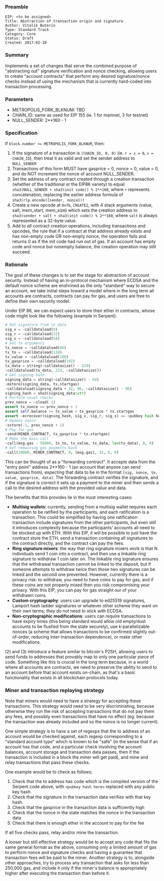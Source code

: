 ### Preamble

    EIP: <to be assigned>
    Title: Abstraction of transaction origin and signature
    Author: Vitalik Buterin
    Type: Standard Track
    Category: Core
    Status: Draft
    Created: 2017-02-10
    
### Summary

Implements a set of changes that serve the combined purpose of "abstracting out" signature verification and nonce checking, allowing users to create "account contracts" that perform any desired signature/nonce checks instead of using the mechanism that is currently hard-coded into transaction processing.

### Parameters

* METROPOLIS_FORK_BLKNUM: TBD
* CHAIN_ID: same as used for EIP 155 (ie. 1 for mainnet, 3 for testnet)
* NULL_SENDER: 2**160 - 1

### Specification

If `block.number >= METROPOLIS_FORK_BLKNUM`, then:
1. If the signature of a transaction is `(CHAIN_ID, 0, 0)` (ie. `r = s = 0`, `v = CHAIN_ID`), then treat it as valid and set the sender address to `NULL_SENDER`
2. Transactions of this form MUST have gasprice = 0, nonce = 0, value = 0, and do NOT increment the nonce of account NULL_SENDER.
3. Set the address of any contract created through a creation transaction (whether of the traditional or the EIP86 variety) to equal `sha3(NULL_SENDER + sha3(init code)) % 2**160`, where `+` represents concatenation, replacing the earlier address formula of `sha3(rlp.encode([sender, nonce]))`
4. Create a new opcode at `0xfb`, `CREATE2`, with 4 stack arguments (value, salt, mem_start, mem_size) which sets the creation address to `sha3(sender + salt + sha3(init code)) % 2**160`, where `salt` is always represented as a 32-byte value.
5. Add to _all_ contract creation operations, including transactions and opcodes, the rule that if a contract at that address already exists and has non-empty code OR non-empty nonce, the operation fails and returns 0 as if the init code had run out of gas. If an account has empty code and nonce but nonempty balance, the creation operation may still succeed.

### Rationale

The goal of these changes is to set the stage for abstraction of account security. Instead of having an in-protocol mechanism where ECDSA and the default nonce scheme are enshrined as the only "standard" way to secure an account, we take initial steps toward a model where in the long term all accounts are contracts, contracts can pay for gas, and users are free to define their own security model.

Under EIP 86, we can expect users to store their ether in contracts, whose code might look like the following (example in Serpent):

```python
# Get signature from tx data
sig_v = ~calldataload(0)
sig_r = ~calldataload(32)
sig_s = ~calldataload(64)
# Get tx arguments
tx_nonce = ~calldataload(96)
tx_to = ~calldataload(128)
tx_value = ~calldataload(160)
tx_gasprice = ~calldataload(192)
tx_data = string(~calldatasize() - 224)
~calldataload(tx_data, 224, ~calldatasize())
# Get signing hash
signing_data = string(~calldatasize() - 64)
~mstore(signing_data, tx.startgas)
~calldataload(signing_data + 32, 96, ~calldatasize() - 96)
signing_hash = sha3(signing_data:str)
# Perform usual checks
prev_nonce = ~sload(-1)
assert tx_nonce == prev_nonce + 1
assert self.balance >= tx_value + tx_gasprice * tx.startgas
assert ~ecrecover(signing_hash, sig_v, sig_r, sig_s) == <pubkey hash here>
# Update nonce
~sstore(-1, prev_nonce + 1)
# Pay for gas
~send(MINER_CONTRACT, tx_gasprice * tx.startgas)
# Make the main call
~call(msg.gas - 50000, tx_to, tx_value, tx_data, len(tx_data), 0, 0)
# Get remaining gas payments back
~call(20000, MINER_CONTRACT, 0, [msg.gas], 32, 0, 0)
```

This can be thought of as a "forwarding contract". It accepts data from the "entry point" address 2**160 - 1 (an account that anyone can send transactions from), expecting that data to be in the format `[sig, nonce, to, value, gasprice, data]`. The forwarding contract verifies the signature, and if the signature is correct it sets up a payment to the miner and then sends a call to the desired address with the provided value and data.

The benefits that this provides lie in the most interesting cases:

- **Multisig wallets**: currently, sending from a multisig wallet requires each operation to be ratified by the participants, and each ratification is a transaction. This could be simplified by having one ratification transaction include signatures from the other participants, but even still it introduces complexity because the participants' accounts all need to be stocked up with ETH. With this EIP, it will be possible to just have the contract store the ETH, send a transaction containing all signatures to the contract directly, and the contract can pay the fees.
- **Ring signature mixers**: the way that ring signature mixers work is that N individuals send 1 coin into a contract, and then use a linkable ring signature to withdraw 1 coin later on. The linkable ring signature ensures that the withdrawal transaction cannot be linked to the deposit, but if someone attempts to withdraw twice then those two signatures can be linked and the second one prevented. However, currently there is a privacy risk: to withdraw, you need to have coins to pay for gas, and if these coins are not properly mixed then you risk compromising your privacy. With this EIP, you can pay for gas straight our of your withdrawn coins.
- **Custom cryptography**: users can upgrade to ed25519 signatures, Lamport hash ladder signatures or whatever other scheme they want on their own terms; they do not need to stick with ECDSA.
- **Non-cryptographic modifications**: users can require transactions to have expiry times (this being standard would allow old empty/dust accounts to be flushed from the state securely), use k-parallelizable nonces (a scheme that allows transactions to be confirmed slightly out-of-order, reducing inter-transaction dependence), or make other modifications.

(2) and (3) introduce a feature similar to bitcoin's P2SH, allowing users to send funds to addresses that provably map to only one particular piece of code. Something like this is crucial in the long term because, in a world where all accounts are contracts, we need to preserve the ability to send to an account before that account exists on-chain, as that's a basic functionality that exists in all blockchain protocols today.

### Miner and transaction replaying strategy

Note that miners would need to have a strategy for accepting these transactions. This strategy would need to be very discriminating, because otherwise they run the risk of accepting transactions that do not pay them any fees, and possibly even transactions that have no effect (eg. because the transaction was already included and so the nonce is no longer current).

One simple strategy is to have a set of regexps that the to address of an account would be checked against, each regexp corresponding to a "standard account type" which is known to be "safe" (in the sense that if an account has that code, and a particular check involving the account balances, account storage and transaction data passes, then if the transaction is included in a block the miner will get paid), and mine and relay transactions that pass these checks.

One example would be to check as follows:

1. Check that the to address has code which is the compiled version of the Serpent code above, with `<pubkey hash here>` replaced with any public key hash.
2. Check that the signature in the transaction data verifies with that key hash.
3. Check that the gasprice in the transaction data is sufficiently high
4. Check that the nonce in the state matches the nonce in the transaction data
5. Check that there is enough ether in the account to pay for the fee

If all five checks pass, relay and/or mine the transaction.

A looser but still effective strategy would be to accept any code that fits the same general format as the above, consuming only a limited amount of gas to perform nonce and signature checks and having a guarantee that transaction fees will be paid to the miner. Another strategy is to, alongside other approaches, try to process any transaction that asks for less than 250,000 gas, and include it only if the miner's balance is appropriately higher after executing the transaction than before it.
